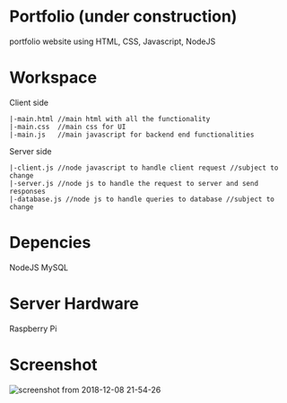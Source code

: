 # Portfolio (under construction)
  portfolio website using HTML, CSS, Javascript, NodeJS
  
# Workspace 
  Client side
  
    |-main.html //main html with all the functionality
    |-main.css  //main css for UI 
    |-main.js   //main javascript for backend end functionalities
  
  Server side
  
    |-client.js //node javascript to handle client request //subject to change
    |-server.js //node js to handle the request to server and send responses
    |-database.js //node js to handle queries to database //subject to change

# Depencies
  NodeJS
  MySQL
  
# Server Hardware
  Raspberry Pi

# Screenshot
![screenshot from 2018-12-08 21-54-26](https://user-images.githubusercontent.com/19677443/49692915-e7766500-fb33-11e8-9148-f0f8dc736e97.png)
  
